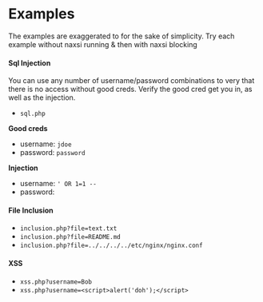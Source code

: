 # Examples
The examples are exaggerated to for the sake of simplicity. 
Try each example without naxsi running & then with naxsi blocking

#### Sql Injection
You can use any number of username/password combinations to 
very that there is no access without good creds. Verify 
the good cred get you in, as well as the injection.

- `sql.php`

**Good creds**
  - username: `jdoe`
  - password: `password`

**Injection**
  - username: `' OR 1=1 --`
  - password: 


#### File Inclusion
- `inclusion.php?file=text.txt`
- `inclusion.php?file=README.md`
- `inclusion.php?file=../../../../etc/nginx/nginx.conf`

#### XSS
- `xss.php?username=Bob`
- `xss.php?username=<script>alert('doh');</script>`